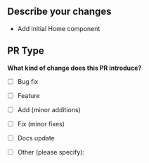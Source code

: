 ## Describe your changes
- Add initial Home component

## PR Type
**What kind of change does this PR introduce?**

- [ ] Bug fix
- [ ] Feature
- [ ] Add (minor additions)
- [ ] Fix (minor fixes)
- [ ] Docs update
- [ ] Other (please specify):


